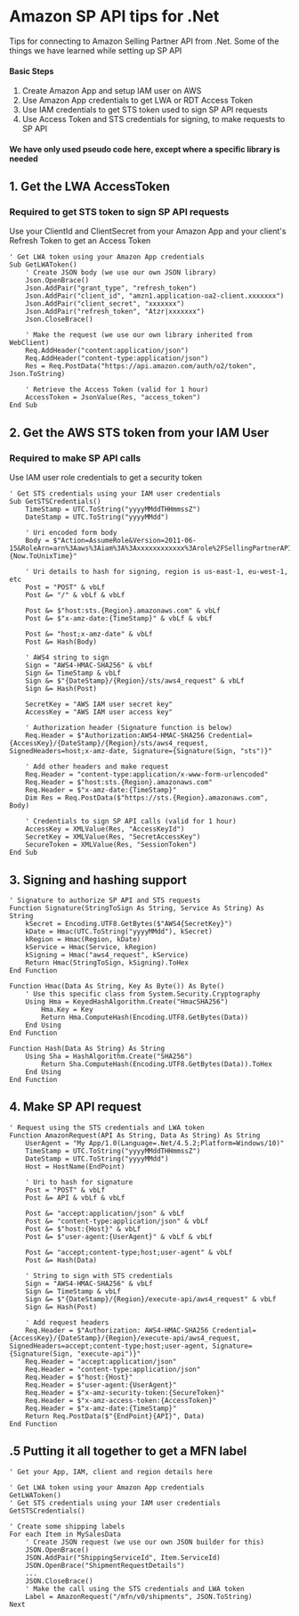# Amazon SP API tips for .Net
Tips for connecting to Amazon Selling Partner API from .Net. Some of the things we have learned while setting up SP API

#### Basic Steps
1. Create Amazon App and setup IAM user on AWS
2. Use Amazon App credentials to get LWA or RDT Access Token
3. Use IAM credentials to get STS token used to sign SP API requests 
4. Use Access Token and STS credentials for signing, to make requests to SP API 

#### We have only used pseudo code here, except where a specific library is needed

## 1. Get the LWA AccessToken
### Required to get STS token to sign SP API requests

Use your ClientId and ClientSecret from your Amazon App and your client's Refresh Token to get an Access Token
```
' Get LWA token using your Amazon App credentials
Sub GetLWAToken()
	' Create JSON body (we use our own JSON library)
	Json.OpenBrace()
	Json.AddPair("grant_type", "refresh_token")
	Json.AddPair("client_id", "amzn1.application-oa2-client.xxxxxxx")
	Json.AddPair("client_secret", "xxxxxxx")
	Json.AddPair("refresh_token", "Atzr|xxxxxxx")
	Json.CloseBrace()

	' Make the request (we use our own library inherited from WebClient)
	Req.AddHeader("content:application/json")
	Req.AddHeader("content-type:application/json")
	Res = Req.PostData("https://api.amazon.com/auth/o2/token", Json.ToString)

	' Retrieve the Access Token (valid for 1 hour)
	AccessToken = JsonValue(Res, "access_token")
End Sub
```
## 2. Get the AWS STS token from your IAM User
### Required to make SP API calls
Use IAM user role credentials to get a security token
```
' Get STS credentials using your IAM user credentials
Sub GetSTSCredentials()
	TimeStamp = UTC.ToString("yyyyMMddTHHmmssZ")
	DateStamp = UTC.ToString("yyyyMMdd")

	' Uri encoded form body
	Body = $"Action=AssumeRole&Version=2011-06-15&RoleArn=arn%3Aaws%3Aiam%3A%3Axxxxxxxxxxxx%3Arole%2FSellingPartnerAPIRole&RoleSessionName={Now.ToUnixTime}"

	' Uri details to hash for signing, region is us-east-1, eu-west-1, etc
	Post = "POST" & vbLf
	Post &= "/" & vbLf & vbLf

	Post &= $"host:sts.{Region}.amazonaws.com" & vbLf
	Post &= $"x-amz-date:{TimeStamp}" & vbLf & vbLf

	Post &= "host;x-amz-date" & vbLf
	Post &= Hash(Body)

	' AWS4 string to sign
	Sign = "AWS4-HMAC-SHA256" & vbLf
	Sign &= TimeStamp & vbLf
	Sign &= $"{DateStamp}/{Region}/sts/aws4_request" & vbLf
	Sign &= Hash(Post)

	SecretKey = "AWS IAM user secret key"
	AccessKey = "AWS IAM user access key"

	' Authorization header (Signature function is below)
	Req.Header = $"Authorization:AWS4-HMAC-SHA256 Credential={AccessKey}/{DateStamp}/{Region}/sts/aws4_request, SignedHeaders=host;x-amz-date, Signature={Signature(Sign, "sts")}"

	' Add other headers and make request
	Req.Header = "content-type:application/x-www-form-urlencoded"
	Req.Header = $"host:sts.{Region}.amazonaws.com"
	Req.Header = $"x-amz-date:{TimeStamp}"
	Dim Res = Req.PostData($"https://sts.{Region}.amazonaws.com", Body)

	' Credentials to sign SP API calls (valid for 1 hour)
	AccessKey = XMLValue(Res, "AccessKeyId")
	SecretKey = XMLValue(Res, "SecretAccessKey")
	SecureToken = XMLValue(Res, "SessionToken")
End Sub
```
## 3. Signing and hashing support
```
' Signature to authorize SP API and STS requests
Function Signature(StringToSign As String, Service As String) As String
	kSecret = Encoding.UTF8.GetBytes($"AWS4{SecretKey}")
	kDate = Hmac(UTC.ToString("yyyyMMdd"), kSecret)
	kRegion = Hmac(Region, kDate)
	kService = Hmac(Service, kRegion)
	kSigning = Hmac("aws4_request", kService)
	Return Hmac(StringToSign, kSigning).ToHex
End Function

Function Hmac(Data As String, Key As Byte()) As Byte()
	' Use this specific class from System.Security.Cryptography
	Using Hma = KeyedHashAlgorithm.Create("HmacSHA256")
		Hma.Key = Key
		Return Hma.ComputeHash(Encoding.UTF8.GetBytes(Data))
	End Using
End Function

Function Hash(Data As String) As String
	Using Sha = HashAlgorithm.Create("SHA256")
		Return Sha.ComputeHash(Encoding.UTF8.GetBytes(Data)).ToHex
	End Using
End Function
```

## 4. Make SP API request
```
' Request using the STS credentials and LWA token
Function AmazonRequest(API As String, Data As String) As String
	UserAgent = "My App/1.0(Language=.Net/4.5.2;Platform=Windows/10)"
	TimeStamp = UTC.ToString("yyyyMMddTHHmmssZ")
	DateStamp = UTC.ToString("yyyyMMdd")
	Host = HostName(EndPoint)

	' Uri to hash for signature
	Post = "POST" & vbLf
	Post &= API & vbLf & vbLf
	
	Post &= "accept:application/json" & vbLf
	Post &= "content-type:application/json" & vbLf
	Post &= $"host:{Host}" & vbLf
	Post &= $"user-agent:{UserAgent}" & vbLf & vbLf
	
	Post &= "accept;content-type;host;user-agent" & vbLf
	Post &= Hash(Data)
	
	' String to sign with STS credentials
	Sign = "AWS4-HMAC-SHA256" & vbLf
	Sign &= TimeStamp & vbLf
	Sign &= $"{DateStamp}/{Region}/execute-api/aws4_request" & vbLf
	Sign &= Hash(Post)

	' Add request headers
	Req.Header = $"Authorization: AWS4-HMAC-SHA256 Credential={AccessKey}/{DateStamp}/{Region}/execute-api/aws4_request, SignedHeaders=accept;content-type;host;user-agent, Signature={Signature(Sign, "execute-api")}"
	Req.Header = "accept:application/json"
	Req.Header = "content-type:application/json"
	Req.Header = $"host:{Host}"
	Req.Header = $"user-agent:{UserAgent}"
	Req.Header = $"x-amz-security-token:{SecureToken}"
	Req.Header = $"x-amz-access-token:{AccessToken}"
	Req.Header = $"x-amz-date:{TimeStamp}"
	Return Req.PostData($"{EndPoint}{API}", Data)
End Function
```

## .5 Putting it all together to get a MFN label
```
' Get your App, IAM, client and region details here

' Get LWA token using your Amazon App credentials
GetLWAToken()
' Get STS credentials using your IAM user credentials
GetSTSCredentials()

' Create some shipping labels
For each Item in MySalesData
	' Create JSON request (we use our own JSON builder for this)
	JSON.OpenBrace()
	JSON.AddPair("ShippingServiceId", Item.ServiceId)
	JSON.OpenBrace("ShipmentRequestDetails")
	...
	JSON.CloseBrace()
	' Make the call using the STS credentials and LWA token
	Label = AmazonRequest("/mfn/v0/shipments", JSON.ToString)
Next
```
